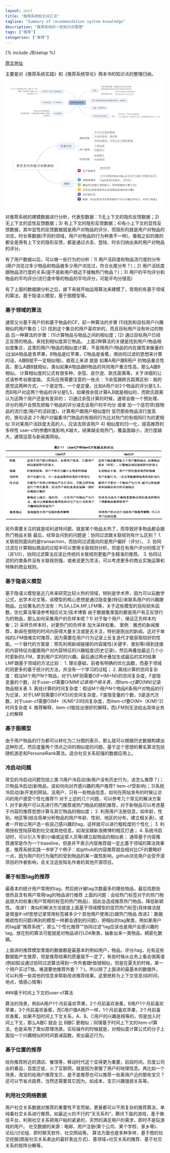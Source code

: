 ```yaml
---
layout: post
title: "推荐系统知识点汇总"
tagline: "Summary of recommendation system knowledge"
description: "推荐系统的一些知识点整理"
tags: ["推荐"]
categories: ["推荐"]
---
```

{% include JB/setup %}

[原文地址][post]

[post]: http://www.cnblogs.com/downtjs/p/3785320.html）

主要是对《推荐系统实践》和《推荐系统导论》两本书的知识点的整理归纳。

<img src="/assets/media/20140314_1.jpg" alt="Pic" class="img-center">

<img src="/assets/media/20140314_2.jpg" alt="Pic" class="img-center">

对推荐系统的建模数据进行分析，代表型数据：1)无上下文的隐形反馈数据；2) 无上下文的显性反馈数据；3) 有上下文的隐形反馈数据；4)有小上下文的显性反馈数据，其中显性的反馈数据就是用户对物品的评分，而隐形的就是用户对物品的浏览，时长等数据(不同的领域，用户对物品的行为种类不一样)，像我之前的做的都全是用有上下文的隐形反馈，都是通过点击、登陆、时长归纳出来的用户对物品的评分。

有了用户数据以后，可以做一些行为的分析：1) 用户活跃度和物品流行度的分布(用户浏览过多少物品和物品被多少用户浏览过，符合长尾分布？)；2) 用户活跃度跟物品流行度的关系(是不是新用户趋近于接触热门物品？)；3) 用户的平均评分和物品的平均评分(流行度中等的物品的平均评分，可能平均分很高)

有了上面的数据跟分析之后，接下来就开始运用算法来建模了，常用的有基于领域的算法，基于隐语义模型，基于图模型等。


### 基于领域的算法
通常又分基于用户的和基于物品的CF，前一种算法的步骤
       (1)找到和目标用户兴趣相似的用户集合；(2) 找到这个集合的用户喜欢听的，而且目标用户没有听过的物品
       后一种算法的步骤：(1)计算物品与物品之间的相似度；(2) 通过目标用户已经正反馈的物品，来找到相似度其它物品。
       上面2种算法的关键是找到用户/物品相似度集合，这里的用户/物品的相似度计算，不是用用户/物品的内在属性来衡量的(比如A物品是青苹果，B物品是红苹果，C物品是香蕉，用协同过滤的思想来计算的话，A跟B就不一定相似哦)，直观上来讲 就是 如果A用户跟B用户 的物品重合性高，那么A跟B就相似，类似如果A物品跟B物品的共同用户重合性高，那么A跟B相似。
       计算相似度的公式有很多种，余弦、皮尔逊、欧氏距离等。关于详细的公式请参考谷歌度娘。
       实际应用需要注意的一些点：
       1)余弦跟欧氏距离区别：我的感觉这两种方式，一个是定性，一个是定量，比如A用户对2个物品的评分是3,3，而B用户对这两个物品的评分是5,5，如果按余弦计算A,B就是相似的，而欧氏距离认为这两个用户还是有差异的；
       2)通过余弦计算的时候，通常会做一个预处理，评分的用户会预先把每个物品的评分减去该用户的平均分 或者 加一个惩罚项(按物品的流行度/用户的活跃度)。计算用户跟用户相似度时 惩罚那些物品流行度高的，换句话说 2个用户对偏重冷门物品的有相同行为比对热门的有相同行为的更相似
       3)对某用户活跃度太高的人，应该去除该用户
       4) 相似度的归一化，提高推荐的多样性
       user-cf的参数K值影响,K越大，结果越全局热门，覆盖面越小，流行度越大，通常运营与新闻类网站。

	   
<img src="/assets/media/20140314_3.png" alt="Pic" class="img-center">

另外需要关注的就是哈利波特问题，就是某个物品太热了，而导致好多物品都会跟热门物品关联
       最后，经常会问到的问题是：协同过滤跟关联规则有什么区别？
       1. 关联规则面向的是transaction，而协同过滤面向的是用户偏好（评分）。
       2. 协同过滤在计算相似商品的过程中可以使用关联规则分析，但是在有用户评分的情况下（非1/0），协同过滤算法应该比传统的关联规则更能产生精准的推荐。
       3. 协同过滤的约束条件没有关联规则强，或者说更为灵活，可以考虑更多的商业实施运算和特殊的商业规则。

	   
###  基于隐语义模型

 基于隐语义模型是近几年来研究比较火热的领域，特别是学术界，因为可以玩数学公式，出学术论文等。该模型的核心思想是通过隐变量(特征)来联系用户的兴趣跟物品。比较著名的方法有：PLSA,LDA,MF,LFM等，关于这些模型的目标损失函数，优化算法等请参考相应论文/技术博客
       由于数据集里面的都是用户有正反馈行为的物品，那么如何采集用户的负样本呢？1) 对于每个用户，保证正负样本均衡；2) 采样负样本时，对更热门的负样本 加大采样权重。
       案例：雅虎的新闻推荐，新闻在很短的时间内获得大量关注或是去关注，特别是刚出的新闻。这对于单纯的LFM很难实时推荐，因为需要在用户行为记录上反复迭代才能获取较好的性能。一个替代的方案是：预先利用新闻链接的内容属性(关键字、类别等)得到连接的内容特征向量跟用户对内容特征的兴趣程度(历史记录)，然后再叠加最近几个小时更新的LFM，拿到用户实时的兴趣。最后通过两步叠加生成最后的实时结果
       LMF跟基于领域的方法比较：
       1. 理论基础，前者有明确的优化函数，而基于领域的则更多的基于统计的方法，并没有一个学习的过程；
       2. 离线计算的空间复杂度：假设M个用户N个物品，对于LMF则需要O(F*(M+N))的空间复杂度，F是隐变量的个数，对于user-cf需要O(M*M)记录用户相关表，而item-cf要O(N*N)记录物品相关表
       3. 离线计算的时间复杂度：假设M个用户N个物品K条用户对物品的行为记录，对于LMF则需要O(F*K*S)的空间复杂度，F是隐变量的个数，S是迭代次数，对于user-cf需要O(M*（K/M)^2)时间复杂度，而item-cf要O(M*（K/M)^2) 时间复杂度
       4. 推荐解释，item-cf能给出很好的解释，而LFM则无法给出具体业务上的解释


### 基于图模型

由于用户物品的行为都可以转化为二分图的表示，那么就可以根据历史数据构建出这种形式，然后度量两个顶点之间的相似度的问题。基于这个思想的著名算法包括随机游走和PersonalRank算法。适合社交关系较强的数据应用上。


### 冷启动问题

常见的冷启动问题包括三类:1)用户冷启动(新用户没有历史行为，该怎么推荐？)；2)物品冷启动(新物品，该如何向对齐感兴趣的用户推荐? item-cf受影响)；3)系统冷启动(新开发的网站，没用户，只有一些物品信息，如何在网站发布的时候让访问的用户感受个性化推荐?)
       对于上述的几个问题，可以参考几个常见的解决方案
       1. 对于新用户可以先进行热门推荐或热门物品的随机推荐，对于新物品可以考虑基于内容的推荐思想计算与其它物品的相似度；
       2. 利用用户注册信息，如年龄，性别，地区等(结合简单分析物品的用户年龄、性别、地区的分布，建立相关表)，或者一开始让用户选一些自己感兴趣的tag，这样就可以进行粗粒度的个性化；
       3. 利用授权登陆获取到社交或其他信息，如淘宝跟新浪微博的相互打通；
       4. 系统冷启动时，可以引入专家(小编或运营人员等)建立起物品的相似表；
       通常基于内容推荐通常是作为一个baseline，但是并不表示内容推荐就一定比基于领域的算法效果差，推荐系统实践一书举了个例子：如github的内容推荐就会相对比CF的要略好一点，因为用户的行为强烈的受到物品的某一属性影响，github浏览用户会受开源项目的作者影响，会关注这些知名作者的其他开源项目。
	 

### 基于标签tag的推荐

最基本的统计用户常用的tag，然后统计被tag次数最多的哪些物品，最后找那些很热且含有用户常用tag的物品进行推荐
      上面的问题：会给热门标签对于的热门物品很大的权重(用户常用的标签的热门物品)，因此会造成推荐热门物品，降低新颖性。
       改进1：类似的解决方法就是上面基于领域模型的惩罚热门标签(具体做法就是借鉴tf-idf思想记录常用标签被多少个其他用户使用过)跟热门物品
       改进2：数据稀疏性的问题(再别的模型一样都会遇到的问题)，把相似的tag聚类，例如某用户的tag是”推荐系统“，那么“个性化推荐”“协同过滤”tag应该也是用户会感兴趣的tag。放在别的算法可能就是对物品进行LDA聚类，抽象出来一类物品，稠密化数据。

上面讲的推荐模型里面的数据都是最基本的例如用户，物品，评分/tag，光有这些数据能产生推荐，但是推荐结果的质量就不一定了，有些时候从业务上看会很离谱(例如假设通过协同过滤算法得到一件外套跟t恤很相似，但是在夏天的时候，某一个用户买过T恤，难道要他推荐外套？？)。所以除了上面讲的最基本的数据外，可以利用一些其他的信息来帮助改进推荐结果。这里统称为上下文信息(如时间，地点，情感心情等)

###基于时间上下文的user-cf算法

算法的场景，例如A用户1个月前喜欢苹果，2个月前喜欢香蕉，B用户1个月前喜欢苹果，3个月前喜欢香蕉，而C用户跟A用户一样，1个月前喜欢苹果，2个月前喜欢香蕉，如果不加时间上下文关系，A、B、C用户的兴趣是相等的，但是加入时间上下文，那么A跟C 就会 比 B跟C 更相似；同理基于时间上下文的item-cf算法，也是采用了类似原理场景。实际操作的时候就是，对相似度计算公式的分子上面加一个兴趣相似的时间衰减函数，突出最近行为。


### 基于位置的推荐

给你推荐附近的酒店、餐馆等，移动时代这个显得更为重要，前段时间，百度公司出的春运，百度迁徙，火了互联网，就是因为掌握了用户的地理信息。再比如一个场景，淘宝的给用户推荐宝贝，是不是推荐也可以推荐一些离用户近的那些宝贝？还可以节省点路费，当然还需要其它因为，如成本，宝贝兴趣强弱关系等。


### 利用社交网络数据
用户社交关系数据对推荐的重要性不言而喻，更甚都可以不用复杂的推荐算法，单纯看社交关系进行推荐。如最近火的不行的”天天系列“，腾讯下面的游戏，基于微信平台，利用社交关系把用户粘的紧紧的，天然的满足用户的需求，即时不是玩游戏的用户。
社交数据的来源：电邮、用户注册(某个公司、某个学校、家乡等)、论坛/讨论组、即时聊天软件、社交网站等。
算法方面也是多种多样，基于图的社交挖掘(图是社交关系表达的最好表达方式)、基领域+社交关系的推荐、基于社交关系的矩阵分解等。









